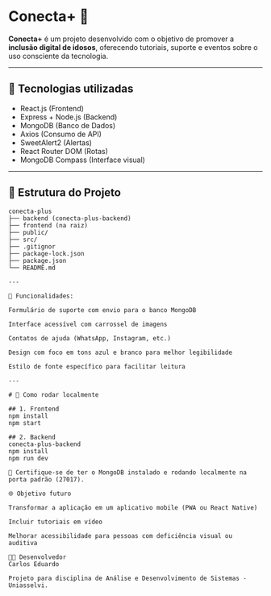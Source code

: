# Conecta+ 💙

**Conecta+** é um projeto desenvolvido com o objetivo de promover a **inclusão digital de idosos**, oferecendo tutoriais, suporte e eventos sobre o uso consciente da tecnologia.

---

## 🚀 Tecnologias utilizadas

- React.js (Frontend)  
- Express + Node.js (Backend)  
- MongoDB (Banco de Dados)  
- Axios (Consumo de API)  
- SweetAlert2 (Alertas)  
- React Router DOM (Rotas)  
- MongoDB Compass (Interface visual)  

---

## 📁 Estrutura do Projeto

```text
conecta-plus
├── backend (conecta-plus-backend)
├── frontend (na raiz)
├── public/
├── src/
├── .gitignor
├── package-lock.json
├── package.json
└── README.md

---

🧪 Funcionalidades:

Formulário de suporte com envio para o banco MongoDB

Interface acessível com carrossel de imagens

Contatos de ajuda (WhatsApp, Instagram, etc.)

Design com foco em tons azul e branco para melhor legibilidade

Estilo de fonte específico para facilitar leitura

---

# 🔧 Como rodar localmente

## 1. Frontend
npm install
npm start

## 2. Backend
conecta-plus-backend
npm install
npm run dev

📌 Certifique-se de ter o MongoDB instalado e rodando localmente na porta padrão (27017).

🌐 Objetivo futuro

Transformar a aplicação em um aplicativo mobile (PWA ou React Native)

Incluir tutoriais em vídeo

Melhorar acessibilidade para pessoas com deficiência visual ou auditiva

👨‍💻 Desenvolvedor
Carlos Eduardo

Projeto para disciplina de Análise e Desenvolvimento de Sistemas - Uniasselvi.